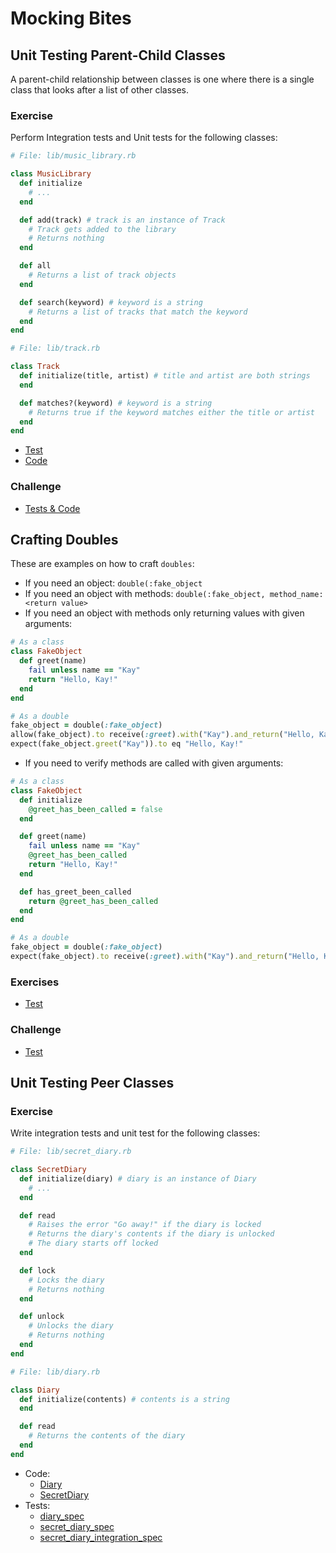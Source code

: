 # Mocking Bites

## Unit Testing Parent-Child Classes

A parent-child relationship between classes is one where there is a single class that looks after a list of other classes.

### Exercise

Perform Integration tests and Unit tests for the following classes:

```ruby
# File: lib/music_library.rb

class MusicLibrary
  def initialize
	# ...
  end

  def add(track) # track is an instance of Track
	# Track gets added to the library
	# Returns nothing
  end

  def all
	# Returns a list of track objects
  end

  def search(keyword) # keyword is a string
	# Returns a list of tracks that match the keyword
  end
end
```

```ruby
# File: lib/track.rb

class Track
  def initialize(title, artist) # title and artist are both strings
  end

  def matches?(keyword) # keyword is a string
	# Returns true if the keyword matches either the title or artist
  end
end
```

- [Test](./spec/)
- [Code](./lib/)

### Challenge

- [Tests & Code](https://github.com/xab13r/golden-square/tree/main/codebases/mocking_bites)

## Crafting Doubles

These are examples on how to craft `doubles`:

- If you need an object: `double(:fake_object`
- If you need an object with methods: `double(:fake_object, method_name: <return value>`
- If you need an object with methods only returning values with given arguments:

```ruby
# As a class
class FakeObject
  def greet(name)
    fail unless name == "Kay"
    return "Hello, Kay!"
  end
end

# As a double
fake_object = double(:fake_object)
allow(fake_object).to receive(:greet).with("Kay").and_return("Hello, Kay!")
expect(fake_object.greet("Kay")).to eq "Hello, Kay!"

```

- If you need to verify methods are called with given arguments:

```ruby
# As a class
class FakeObject
  def initialize
    @greet_has_been_called = false
  end

  def greet(name)
    fail unless name == "Kay"
    @greet_has_been_called
    return "Hello, Kay!"
  end

  def has_greet_been_called
    return @greet_has_been_called
  end
end

# As a double
fake_object = double(:fake_object)
expect(fake_object).to receive(:greet).with("Kay").and_return("Hello, Kay!")
```

### Exercises

- [Test](./spec/crafting_double_exercise_spec.rb)

### Challenge

- [Test](./spec/crafting_double_challenge_spec.rb)

## Unit Testing Peer Classes

### Exercise

Write integration tests and unit test for the following classes:

```ruby
# File: lib/secret_diary.rb

class SecretDiary
  def initialize(diary) # diary is an instance of Diary
    # ...
  end

  def read
    # Raises the error "Go away!" if the diary is locked
    # Returns the diary's contents if the diary is unlocked
    # The diary starts off locked
  end

  def lock
    # Locks the diary
    # Returns nothing
  end

  def unlock
    # Unlocks the diary
    # Returns nothing
  end
end
```

```ruby
# File: lib/diary.rb

class Diary
  def initialize(contents) # contents is a string
  end

  def read
    # Returns the contents of the diary
  end
end
```

- Code:
  - [Diary]()
  - [SecretDiary]()
- Tests:
  - [diary_spec]()
  - [secret_diary_spec]()
  - [secret_diary_integration_spec]()
